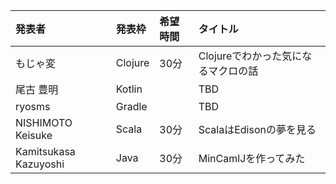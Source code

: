 | 発表者                | 発表枠  | 希望時間  | タイトル                            |
|:----------------------|:--------|:----------|:------------------------------------|
| もじゃ変              | Clojure | 30分      | Clojureでわかった気になるマクロの話 |
| 尾古 豊明             | Kotlin  |           | TBD                                 |
| ryosms                | Gradle  |           | TBD                                 |
| NISHIMOTO Keisuke     | Scala   | 30分      | ScalaはEdisonの夢を見る             |
| Kamitsukasa Kazuyoshi | Java    | 30分      | MinCamlJを作ってみた                |
